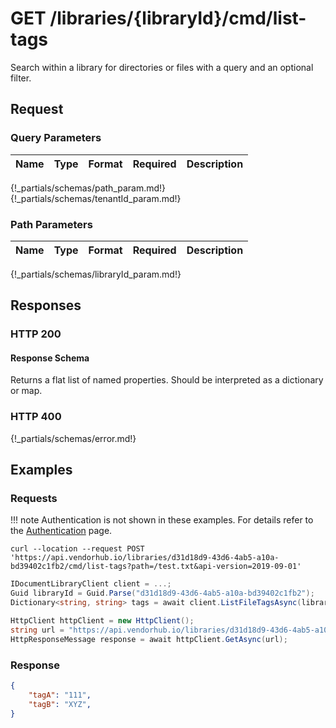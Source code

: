 # **GET**   /libraries/{libraryId}/cmd/list-tags

Search within a library for directories or files with a query and an optional filter.

## Request

### Query Parameters

| Name | Type | Format | Required | Description |
| ---- | ---- | ------ | -------- | ----------- |
{!_partials/schemas/path_param.md!}
{!_partials/schemas/tenantId_param.md!}

### Path Parameters

| Name | Type | Format | Required | Description |
| ---- | ---- | ------ | -------- | ----------- |
{!_partials/schemas/libraryId_param.md!}

## Responses

### HTTP 200

#### Response Schema

Returns a flat list of named properties. Should be interpreted as a dictionary or map.

### HTTP 400

{!_partials/schemas/error.md!}

## Examples

### Requests

!!! note
    Authentication is not shown in these examples. For details refer to the [Authentication](../auth.md) page.

```cURL tab=
curl --location --request POST 'https://api.vendorhub.io/libraries/d31d18d9-43d6-4ab5-a10a-bd39402c1fb2/cmd/list-tags?path=/test.txt&api-version=2019-09-01'
```

```C# tab=
IDocumentLibraryClient client = ...;
Guid libraryId = Guid.Parse("d31d18d9-43d6-4ab5-a10a-bd39402c1fb2");
Dictionary<string, string> tags = await client.ListFileTagsAsync(libraryId, "/test.txt");
```

```C# tab='C# (Raw)'
HttpClient httpClient = new HttpClient();
string url = "https://api.vendorhub.io/libraries/d31d18d9-43d6-4ab5-a10a-bd39402c1fb2/cmd/list-tags?/test.txt&api-version=2019-09-01";
HttpResponseMessage response = await httpClient.GetAsync(url);
```

### Response

```json
{
    "tagA": "111",
    "tagB": "XYZ",
}
```
